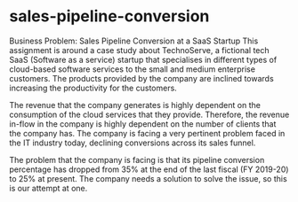 # sales-pipeline-conversion

Business Problem: Sales Pipeline Conversion at a SaaS Startup
This assignment is around a case study about TechnoServe, a fictional tech SaaS (Software as a service) startup that specialises in different types of cloud-based software services to the small and medium enterprise customers. The products provided by the company are inclined towards increasing the productivity for the customers.

The revenue that the company generates is highly dependent on the consumption of the cloud services that they provide. Therefore, the revenue in-flow in the company is highly dependent on the number of clients that the company has. The company is facing a very pertinent problem faced in the IT industry today, declining conversions across its sales funnel.

The problem that the company is facing is that its pipeline conversion percentage has dropped from 35% at the end of the last fiscal (FY 2019-20) to 25% at present. The company needs a solution to solve the issue, so this is our attempt at one.
